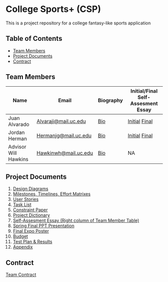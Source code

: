 # College Sports+ (CSP)

This is a project repository for a college fantasy-like sports application

## Table of Contents

- [Team Members](#team-members)
- [Project Documents](#project-documents)
- [Contract](#contract)

## Team Members

| Name                 | Email                | Biography                                                     | Initial/Final Self-Assesment Essay                            |        
| -------------------- | -------------------- | ------------------------------------------------------------- | ------------------------------------------------------------- |
| Juan Alvarado        | Alvaraji@mail.uc.edu | [Bio](/HW_Submissions/Prof_Bio_Juan_Alvarado.md)              | [Initial](/HW_Submissions/Individual_Capstone_Assesment_JIA.md) [Final](/HW_Submissions/Individual_Capstone_Assesment_JIA.md) |
| Jordan Herman        | Hermanjg@mail.uc.edu | [Bio](/HW_Submissions/jordan-herman-professional-biograhy.md) | [Initial](/HW_Submissions/Individual_Capstone_Assesment_JH.md) [Final](/HW_Submissions/Individual_Capstone_Assesment_JH.md)  |
| Advisor Will Hawkins | Hawkinwh@mail.uc.edu | [Bio](https://researchdirectory.uc.edu/p/hawkinwh)            | NA                                                            |

## Project Documents

1. [Design Diagrams](/HW_Submissions/Design%20Diagrams.docx)
2. [Milestones, Timelines, Effort Matrixes](/HW_Submissions/milestone_list.md)
3. [User Stories](/HW_Submissions/User_Stories.md)
4. [Task List](/HW_Submissions/Tasklist.md)
5. [Constraint Paper](/HW_Submissions/Constraint_Essay.md)
6. [Project Dictionary](/HW_Submissions/Project_Dictionary.md)
7. [Self-Assesment Essay (Right column of Team Member Table)](#team-members)
8. [Spring Final PPT Presentation](/HW_Submissions/Spring%20Final%20PPT%20Presentation.pdf)
9. [Final Expo Poster](/HW_Submissions/final_poster.pdf)
10. [Budget](/HW_Submissions/budget.md)
11. [Test Plan & Results](/HW_Submissions/test_plan.md)
12. [Appendix](/HW_Submissions/Appendix.md)

## Contract

[Team Contract](https://docs.google.com/document/d/17yEE7DKb8q53ZAOd0GVl0wYV8_SM8-r6RFJHtuFFjHQ/edit?usp=sharing)
